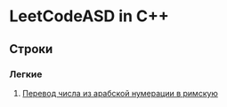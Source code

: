 # LeetCodeASD in C++

## Строки

### Легкие

1. [Перевод числа из арабской нумерации в римскую](https://github.com/B0djan/LeetCodeASD/tree/master/string/easy/roman_to_integer)